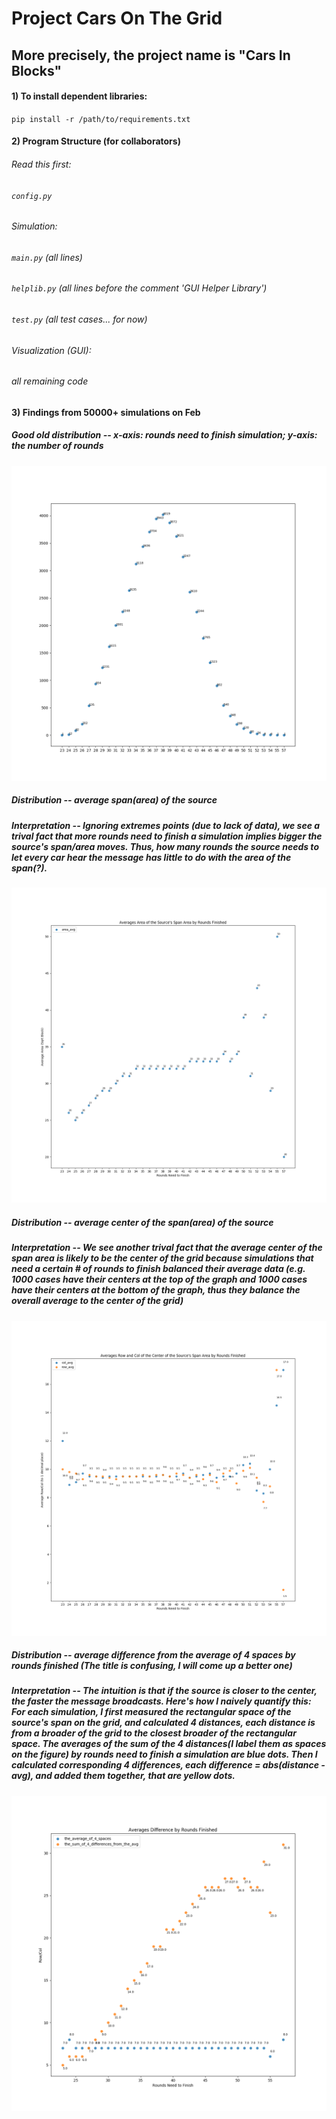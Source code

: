 # Project Cars On The Grid
## More precisely, the project name is "Cars In Blocks"
#### 1) To install dependent libraries:
`pip install -r /path/to/requirements.txt` 

#### 2) Program Structure (for collaborators)

###### Read this first:
###### `config.py`

###### Simulation:
###### `main.py` (all lines)
###### `helplib.py` (all lines before the comment 'GUI Helper Library')
###### `test.py` (all test cases... for now)

###### Visualization (GUI):
###### all remaining code

#### 3) Findings from 50000+ simulations on Feb

##### Good old distribution -- x-axis: rounds need to finish simulation; y-axis: the number of rounds
![](https://github.com/haochenpan/CarsOnTheGrid/blob/dev-2-2-2019/50000.png)
##### Distribution -- average span(area) of the source
##### Interpretation -- Ignoring extremes points (due to lack of data), we see a trival fact that more rounds need to finish a simulation implies bigger the source's span/area moves. Thus, how many rounds the source needs to let every car hear the message has little to do with the area of the span(?).
![](https://github.com/haochenpan/CarsOnTheGrid/blob/dev-2-2-2019/round-area.png)
##### Distribution -- average center of the span(area) of the source
##### Interpretation -- We see another trival fact that the average center of the span area is likely to be the center of the grid because simulations that need a certain # of rounds to finish balanced their average data (e.g. 1000 cases have their centers at the top of the graph and 1000 cases have their centers at the bottom of the graph, thus they balance the overall average to the center of the grid)
![](https://github.com/haochenpan/CarsOnTheGrid/blob/dev-2-2-2019/round-xy.png)
##### Distribution -- average difference from the average of 4 spaces by rounds finished (The title is confusing, I will come up a better one)
##### Interpretation -- The intuition is that if the source is closer to the center, the faster the message broadcasts. Here's how I naively quantify this: For each simulation, I first measured the rectangular space of the source's span on the grid, and calculated 4 distances, each distance is from a broader of the grid to the closest broader of the rectangular space. The averages of the sum of the 4 distances(I label them as spaces on the figure) by rounds need to finish a simulation are blue dots. Then I calculated corresponding 4 differences, each difference = abs(distance - avg), and added them together, that are yellow dots.
![](https://github.com/haochenpan/CarsOnTheGrid/blob/dev-2-2-2019/round-diff.png)

